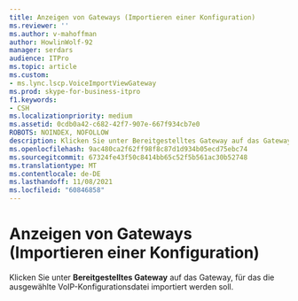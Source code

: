 ```yaml
---
title: Anzeigen von Gateways (Importieren einer Konfiguration)
ms.reviewer: ''
ms.author: v-mahoffman
author: HowlinWolf-92
manager: serdars
audience: ITPro
ms.topic: article
ms.custom:
- ms.lync.lscp.VoiceImportViewGateway
ms.prod: skype-for-business-itpro
f1.keywords:
- CSH
ms.localizationpriority: medium
ms.assetid: 0cdb0a42-c682-42f7-907e-667f934cb7e0
ROBOTS: NOINDEX, NOFOLLOW
description: Klicken Sie unter Bereitgestelltes Gateway auf das Gateway, für das die ausgewählte VoIP-Konfigurationsdatei importiert werden soll.
ms.openlocfilehash: 9ac480ca2f62ff98f8c87d1d934b05ecd75ebc74
ms.sourcegitcommit: 67324fe43f50c8414bb65c52f5b561ac30b52748
ms.translationtype: MT
ms.contentlocale: de-DE
ms.lasthandoff: 11/08/2021
ms.locfileid: "60846858"
---
```

# <a name="view-gateways-import-configuration"></a>Anzeigen von Gateways (Importieren einer Konfiguration)
 
Klicken Sie unter **Bereitgestelltes Gateway** auf das Gateway, für das die ausgewählte VoIP-Konfigurationsdatei importiert werden soll.
  
 
  

